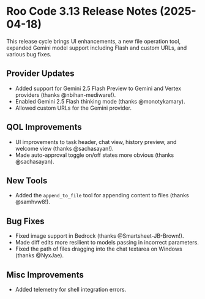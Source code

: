 # Roo Code 3.13 Release Notes (2025-04-18)

This release cycle brings UI enhancements, a new file operation tool, expanded Gemini model support including Flash and custom URLs, and various bug fixes.

## Provider Updates

*   Added support for Gemini 2.5 Flash Preview to Gemini and Vertex providers (thanks @nbihan-mediware!).
*   Enabled Gemini 2.5 Flash thinking mode (thanks @monotykamary).
*   Allowed custom URLs for the Gemini provider.

## QOL Improvements

*   UI improvements to task header, chat view, history preview, and welcome view (thanks @sachasayan!).
*   Made auto-approval toggle on/off states more obvious (thanks @sachasayan).

## New Tools

*   Added the `append_to_file` tool for appending content to files (thanks @samhvw8!).

## Bug Fixes

*   Fixed image support in Bedrock (thanks @Smartsheet-JB-Brown!).
*   Made diff edits more resilient to models passing in incorrect parameters.
*   Fixed the path of files dragging into the chat textarea on Windows (thanks @NyxJae).

## Misc Improvements

*   Added telemetry for shell integration errors.